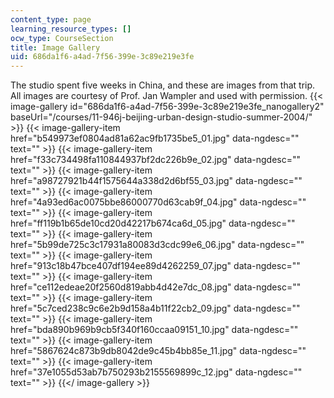 ```yaml
---
content_type: page
learning_resource_types: []
ocw_type: CourseSection
title: Image Gallery
uid: 686da1f6-a4ad-7f56-399e-3c89e219e3fe
---
```


The studio spent five weeks in China, and these are images from that trip. All images are courtesy of Prof. Jan Wampler and used with permission.
{{< image-gallery id="686da1f6-a4ad-7f56-399e-3c89e219e3fe_nanogallery2" baseUrl="/courses/11-946j-beijing-urban-design-studio-summer-2004/" >}}
{{< image-gallery-item href="b549973ef0804ad81a62ac9fb1735be5_01.jpg" data-ngdesc="" text="" >}}
{{< image-gallery-item href="f33c734498fa110844937bf2dc226b9e_02.jpg" data-ngdesc="" text="" >}}
{{< image-gallery-item href="a98727921b44f1575644a338d2d6bf55_03.jpg" data-ngdesc="" text="" >}}
{{< image-gallery-item href="4a93ed6ac0075bbe86000770d63cab9f_04.jpg" data-ngdesc="" text="" >}}
{{< image-gallery-item href="ff119b1b65de10cd20d42217b674ca6d_05.jpg" data-ngdesc="" text="" >}}
{{< image-gallery-item href="5b99de725c3c17931a80083d3cdc99e6_06.jpg" data-ngdesc="" text="" >}}
{{< image-gallery-item href="913c18b47bce407df194ee89d4262259_07.jpg" data-ngdesc="" text="" >}}
{{< image-gallery-item href="ce112edeae20f2560d819abb4d42e7dc_08.jpg" data-ngdesc="" text="" >}}
{{< image-gallery-item href="5c7ced238c9c6e2b9d158a4b11f22cb2_09.jpg" data-ngdesc="" text="" >}}
{{< image-gallery-item href="bda890b969b9cb5f340f160ccaa09151_10.jpg" data-ngdesc="" text="" >}}
{{< image-gallery-item href="5867624c873b9db8042de9c45b4bb85e_11.jpg" data-ngdesc="" text="" >}}
{{< image-gallery-item href="37e1055d53ab7b750293b2155569899c_12.jpg" data-ngdesc="" text="" >}}
{{</ image-gallery >}}